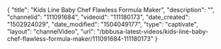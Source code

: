 {
    "title": "Kids Line Baby Chef Flawless Formula Maker",
    "description": "",
    "channelid": "111091684",
    "videoid": "111180173",
    "date_created": "1502924029",
    "date_modified": "1504049177",
    "type": "captivate",
    "layout": "channelVideo",
    "url": "\/bbbusa-latest-videos\/kids-line-baby-chef-flawless-formula-maker\/111091684-111180173"
}